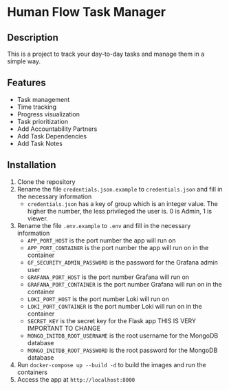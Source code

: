 # Human Flow Task Manager

## Description

This is a project to track your day-to-day tasks and manage them in a simple way.

## Features

- Task management
- Time tracking
- Progress visualization
- Task prioritization
- Add Accountability Partners
- Add Task Dependencies
- Add Task Notes

## Installation

1. Clone the repository
2. Rename the file `credentials.json.example` to `credentials.json` and fill in the necessary information
    - `credentials.json` has a key of group which is an integer value. The higher the number, the less privileged the user is. 0 is Admin, 1 is viewer.
3. Rename the file `.env.example` to `.env` and fill in the necessary information
    - `APP_PORT_HOST` is the port number the app will run on
    - `APP_PORT_CONTAINER` is the port number the app will run on in the container
    - `GF_SECURITY_ADMIN_PASSWORD` is the password for the Grafana admin user
    - `GRAFANA_PORT_HOST` is the port number Grafana will run on
    - `GRAFANA_PORT_CONTAINER` is the port number Grafana will run on in the container
    - `LOKI_PORT_HOST` is the port number Loki will run on
    - `LOKI_PORT_CONTAINER` is the port number Loki will run on in the container
    - `SECRET_KEY` is the secret key for the Flask app THIS IS VERY IMPORTANT TO CHANGE
    - `MONGO_INITDB_ROOT_USERNAME` is the root username for the MongoDB database
    - `MONGO_INITDB_ROOT_PASSWORD` is the root password for the MongoDB database
4. Run `docker-compose up --build -d` to build the images and run the containers
5. Access the app at `http://localhost:8000`